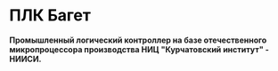 # <span style="color:black">ПЛК Багет</span>
<!-- <mark>ПЛК Багет</mark> —  -->
**Промышленный логический контроллер на базе отечественного микропроцессора производства НИЦ "Курчатовский институт" - НИИСИ.**
<!-- ![Image title](assets/plc1_stack.jpg) -->